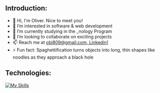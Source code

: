 ## Introduction: 

- 👋 Hi, I'm Oliver. Nice to meet you!
- 👀 I’m interested in software & web development
- 🌱 I’m currently studying in the _nology Program
- 💞️ I’m looking to collaborate on exciting projects
- 📫 Reach me at [obj809@gmail.com, Linkedin](https://www.linkedin.com/feed/)]
- ⚡ Fun fact: Spaghettification turns objects into long, thin shapes like noodles as they approach a black hole

## Technologies: 

  [![My Skills](https://skillicons.dev/icons?i=html,css,sass,bootstrap,tailwind,js,react,nodejs,python,django,flask,java,firebase,mongodb,aws)](https://skillicons.dev)


<!---
cyberforge1/cyberforge1 is a ✨ special ✨ repository because its `README.md` (this file) appears on your GitHub profile.
You can click the Preview link to take a look at your changes.
--->
